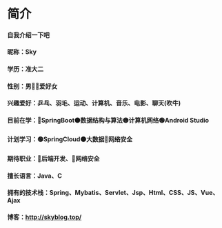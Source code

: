 # 简介

#### 自我介绍一下吧

#### 昵称：Sky

#### 学历：准大二

#### 性别：男🙆‍♂️爱好女

#### 兴趣爱好：乒乓、羽毛、运动、计算机、音乐、电影、聊天(吹牛)

#### 目前在学：🔴SpringBoot🟠数据结构与算法🟡计算机网络🟢Android Studio

#### 计划学习：🟢SpringCloud🟠大数据🔴网络安全

#### 期待职业：🔵后端开发、🔵网络安全

#### 擅长语言：Java、C

#### 拥有的技术栈：Spring、Mybatis、Servlet、Jsp、Html、CSS、JS、Vue、Ajax

#### 博客：http://skyblog.top/





